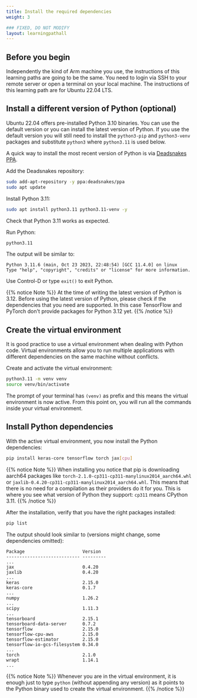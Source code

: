 ```yaml
---
title: Install the required dependencies
weight: 3

### FIXED, DO NOT MODIFY
layout: learningpathall
---
```


## Before you begin
Independently the kind of Arm machine you use, the instructions of this
learning paths are going to be the same.
You need to login via SSH to your remote server or open a terminal on your
local machine.
The instructions of this learning path are for Ubuntu 22.04 LTS.

## Install a different version of Python (optional)
Ubuntu 22.04 offers pre-installed Python 3.10 binaries. You can use the default
version or you can install the latest version of Python. If you use the default version 
you will still need to install the `python3-pip` and `python3-venv` packages and substitute 
`python3` where `python3.11` is used below.

A quick way to install the most recent version of Python is via
[Deadsnakes PPA](https://launchpad.net/~deadsnakes/+archive/ubuntu/ppa).

Add the Deadsnakes repository:

```bash
sudo add-apt-repository -y ppa:deadsnakes/ppa
sudo apt update
```

Install Python 3.11:

```bash
sudo apt install python3.11 python3.11-venv -y
```

Check that Python 3.11 works as expected. 

Run Python:

```bash
python3.11
```

The output will be similar to:

```output
Python 3.11.6 (main, Oct 23 2023, 22:48:54) [GCC 11.4.0] on linux
Type "help", "copyright", "credits" or "license" for more information.
```

Use Control-D or type `exit()` to exit Python. 

{{% notice Note %}}
At the time of writing the latest version of Python is 3.12. Before using the
latest version of Python, please check if the dependencies that you need are
supported. In this case TensorFlow and PyTorch don't provide packages for
Python 3.12 yet.
{{% /notice %}}


## Create the virtual environment
It is good practice to use a virtual environment when dealing with Python
code. Virtual environments allow you to run multiple applications with different
dependencies on the same machine without conflicts.

Create and activate the virtual environment:

```bash
python3.11 -m venv venv
source venv/bin/activate
```

The prompt of your terminal has `(venv)` as prefix and this means the virtual
environment is now active. From this point on, you will run all the commands inside your virtual environment.

## Install Python dependencies
With the active virtual environment, you now install the Python dependencies:

```bash
pip install keras-core tensorflow torch jax[cpu]
```

{{% notice Note %}}
When installing you notice that pip is downloading aarch64 packages like
`torch-2.1.0-cp311-cp311-manylinux2014_aarch64.whl` or
`jaxlib-0.4.20-cp311-cp311-manylinux2014_aarch64.whl`. This means that there is
no need for a compilation as their providers do it for you. This is where you
see what version of Python they support: `cp311` means CPython 3.11.
{{% /notice %}}

After the installation, verify that you have the right packages installed:

```bash
pip list
```
The output should look similar to (versions might change, some dependencies
omitted):

```output
Package                      Version
---------------------------- ---------
...
jax                          0.4.20
jaxlib                       0.4.20
...
keras                        2.15.0
keras-core                   0.1.7
...
numpy                        1.26.2
...
scipy                        1.11.3
...
tensorboard                  2.15.1
tensorboard-data-server      0.7.2
tensorflow                   2.15.0
tensorflow-cpu-aws           2.15.0
tensorflow-estimator         2.15.0
tensorflow-io-gcs-filesystem 0.34.0
...
torch                        2.1.0
wrapt                        1.14.1
...
```

{{% notice Note %}}
Whenever you are in the virtual environment, it is enough just to type
`python` (without appending any version) as it points to the Python binary used
to create the virtual environment.
{{% /notice %}}
